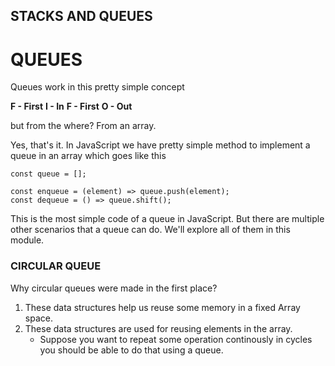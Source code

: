## STACKS AND QUEUES

# QUEUES

Queues work in this pretty simple concept

**F - First**
**I - In**
**F - First**
**O - Out**

but from the where?
From an array.

Yes, that's it.
In JavaScript we have pretty simple method to implement a queue in an array which goes like this

```
const queue = [];

const enqueue = (element) => queue.push(element);
const dequeue = () => queue.shift();

```

This is the most simple code of a queue in JavaScript.
But there are multiple other scenarios that a queue can do.
We'll explore all of them in this module.

### CIRCULAR QUEUE

Why circular queues were made in the first place?

1. These data structures help us reuse some memory in a fixed Array space.
2. These data structures are used for reusing elements in the array.
   - Suppose you want to repeat some operation continously in cycles you should be able to do that using a queue.
